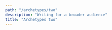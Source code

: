 ```yaml
---
path: "/archetypes/two"
description: "Writing for a broader audience"
title: "Archetypes two"
---
```

